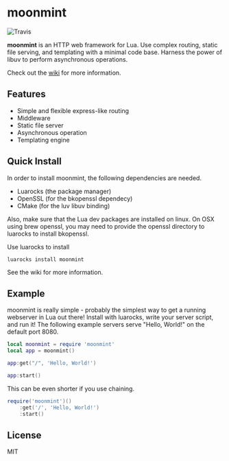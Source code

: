 # moonmint

![Travis](https://travis-ci.org/bakpakin/moonmint.svg?branch=master)

__moonmint__ is an HTTP web framework for Lua.
Use complex routing, static file serving, and templating with a
minimal code base. Harness the power of libuv to perform asynchronous operations.

Check out the [wiki](https://github.com/bakpakin/moonmint/wiki) for more information.

## Features

* Simple and flexible express-like routing
* Middleware
* Static file server
* Asynchronous operation
* Templating engine

## Quick Install

In order to install moonmint, the following dependencies are needed.

* Luarocks (the package manager)
* OpenSSL (for the bkopenssl dependecy)
* CMake (for the luv libuv binding)

Also, make sure that the Lua dev packages are installed on linux.
On OSX using brew openssl, you may need to provide the openssl
directory to luarocks to install bkopenssl.

Use luarocks to install
```
luarocks install moonmint
```

See the wiki for more information.

## Example

moonmint is really simple - probably the simplest way to get a running webserver in Lua out there!
Install with luarocks,  write your server script, and run it!
The following example servers serve "Hello, World!" on the default port 8080.

```lua
local moonmint = require 'moonmint'
local app = moonmint()

app:get("/", 'Hello, World!')

app:start()
```

This can be even shorter if you use chaining.

```lua
require('moonmint')()
    :get('/', 'Hello, World!')
    :start()
```
## License

MIT
